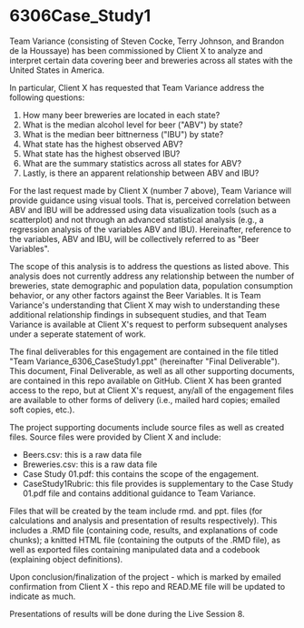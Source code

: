 # 6306Case_Study1
Team Variance (consisting of Steven Cocke, Terry Johnson, and Brandon de la Houssaye) has been commissioned by Client X to analyze and interpret certain data covering beer and breweries across all states with the United States in America.

In particular, Client X has requested that Team Variance address the following questions:

1. How many beer breweries are located in each state?
2. What is the median alcohol level for beer ("ABV") by state?
3. What is the median beer bittnerness ("IBU") by state?
4. What state has the highest observed ABV?
5. What state has the highest observed IBU?
6. What are the summary statistics across all states for ABV?
7. Lastly, is there an apparent relationship between ABV and IBU?

For the last request made by Client X (number 7 above), Team Variance will provide guidance using visual tools.  That is, perceived correlation between ABV and IBU will be addressed using data visualization tools (such as a scatterplot) and not through an advanced statistical analysis (e.g., a regression analysis of the variables ABV and IBU).  Hereinafter, reference to the variables, ABV and IBU, will be collectively referred to as "Beer Variables".

The scope of this analysis is to address the questions as listed above.  This analysis does not currently address any relationship between the number of breweries, state demographic and population data, population consumption behavior, or any other factors against the Beer Variables.  It is Team Variance's understanding that Client X may wish to understanding these additional relationship findings in subsequent studies, and that Team Variance is available at Client X's request to perform subsequent analyses under a seperate statement of work.  

The final deliverables for this engagement are contained in the file titled "Team Variance_6306_CaseStudy1.ppt" (hereinafter "Final Deliverable").  This document, Final Deliverable, as well as all other supporting documents, are contained in this repo available on GitHub.  Client X has been granted access to the repo, but at Client X's request, any/all of the engagement files are available to other forms of delivery (i.e., mailed hard copies; emailed soft copies, etc.).

The project supporting documents include source files as well as created files.  Source files were provided by Client X and include:

- Beers.csv:  this is a raw data file
- Breweries.csv:  this is a raw data file
- Case Study 01.pdf:  this contains the scope of the engagement.
- CaseStudy1Rubric:  this file provides is supplementary to the Case Study 01.pdf file and contains additional guidance to Team Variance.

Files that will be created by the team include rmd. and ppt. files (for calculations and analysis and presentation of results respectively).  This includes a .RMD file (containing code, results, and explanations of code chunks); a knitted HTML file (containing the outputs of the .RMD file), as well as exported files containing manipulated data and a codebook (explaining object definitions).

Upon conclusion/finalization of the project - which is marked by emailed confirmation from Client X - this repo and READ.ME file will be updated to indicate as much.  


Presentations of results will be done during the Live Session 8.
